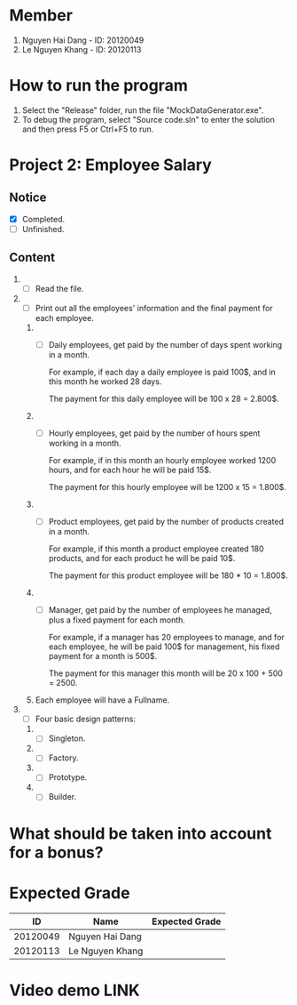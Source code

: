 # Member
1. Nguyen Hai Dang - ID: 20120049
2. Le Nguyen Khang - ID: 20120113
# How to run the program
1. Select the "Release" folder, run the file "MockDataGenerator.exe".
2. To debug the program, select "Source code.sln" to enter the solution and then press F5 or Ctrl+F5 to run.
# Project 2: Employee Salary
## Notice
- [x] Completed.
- [ ] Unfinished.
## Content
1. * [ ] Read the file.
2. * [ ] Print out all the employees' information and the final payment for each employee.
   1. * [ ] Daily employees, get paid by the number of days spent working in a month.
    
         For example, if each day a daily employee is paid 100$, and in this month he worked 28 days. 
    
         The payment for this daily employee will be 100 x 28 = 2.800$.
    
   2. * [ ] Hourly employees, get paid by the number of hours spent working in a month.
    
         For example, if in this month an hourly employee worked 1200 hours, and for each hour he will be paid 15$.
    
         The payment for this hourly employee will be 1200 x 15 = 1.800$.
    
   3. * [ ] Product employees, get paid by the number of products created in a month.
    
         For example, if this month a product employee created 180 products, and for each product he will be paid 10$.
    
         The payment for this product employee will be 180 * 10 = 1.800$.
    
   4. * [ ] Manager, get paid by the number of employees he managed, plus a fixed payment for each month.
    
         For example, if a manager has 20 employees to manage, and for each employee, he will be paid 100$ for management, his fixed payment for a month is 500$.
    
         The payment for this manager this month will be 20 x 100 + 500 = 2500. 
    
   5. Each employee will have a Fullname.
   
3. * [ ] Four basic design patterns:
   1. * [ ]  Singleton.
   2. * [ ]  Factory.
   3. * [ ]  Prototype.
   4. * [ ]  Builder.
# What should be taken into account for a bonus? 
# Expected Grade
| ID | Name | Expected Grade |
| -- | ---- | ------------ |
|20120049|Nguyen Hai Dang||
|20120113|Le Nguyen Khang||
# Video demo LINK

